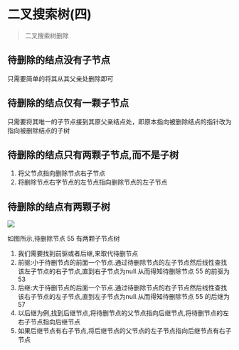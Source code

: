 
# 二叉搜索树(四)
> 二叉搜索树删除

## 待删除的结点没有子节点
只需要简单的将其从其父亲处删除即可

## 待删除的结点仅有一颗子节点
只需要将其唯一的子节点接到其原父亲结点处，即原本指向被删除结点的指针改为指向被删除结点的子树

## 待删除的结点只有两颗子节点,而不是子树
1. 将父节点指向删除节点右子节点
2. 将删除节点右字节点的左节点指向删除节点的左子节点


## 待删除的结点有两颗子树
![](https://tomz-1253937763.cos.ap-guangzhou.myqcloud.com/img/202006/bst_delete.png)

如图所示,待删除节点 55 有两颗子节点树
1. 我们需要找到前驱或者后继,来取代待删节点
2. 前驱:小于待删节点的前面一个节点.通过待删除节点的左子节点然后线性查找该左子节点的右子节点,直到右子节点为null.从而得知待删除节点 55 的前驱为53
3. 后继:大于待删节点的后面一个节点.通过待删除节点的右子节点然后线性查找该右子节点的左子节点,直到左子节点为null.从而得知待删除节点 55 的后继为 57
4. 以后继为例,找到后继节点,将待删节点的父节点指向后继节点,将待删节点的左右子节点指向后继节点
5. 如果后继节点有右子节点,将后继节点的父节点的左子节点指向后继节点有右子节点
